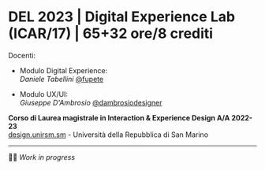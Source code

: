 # DEL 2023 | Digital Experience Lab (ICAR/17) | 65+32 ore/8 crediti

Docenti: 
- Modulo Digital Experience:  
_Daniele Tabellini_ [@fupete](http://github.com/fupete)
  
- Modulo UX/UI:  
_Giuseppe D'Ambrosio_ [@dambrosiodesigner](http://github.com/dambrosiodesigner) 

**Corso di Laurea magistrale in Interaction & Experience Design A/A 2022-23**   
[design.unirsm.sm](http://design.unirsm.sm) - Università della Repubblica di San Marino

---

🧑‍💻 _Work in progress_
